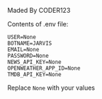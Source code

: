 Maded By CODER123

Contents of .env file:

```
USER=None
BOTNAME=JARVIS
EMAIL=None
PASSWORD=None
NEWS_API_KEY=None
OPENWEATHER_APP_ID=None
TMDB_API_KEY=None
```

Replace `None` with your values
